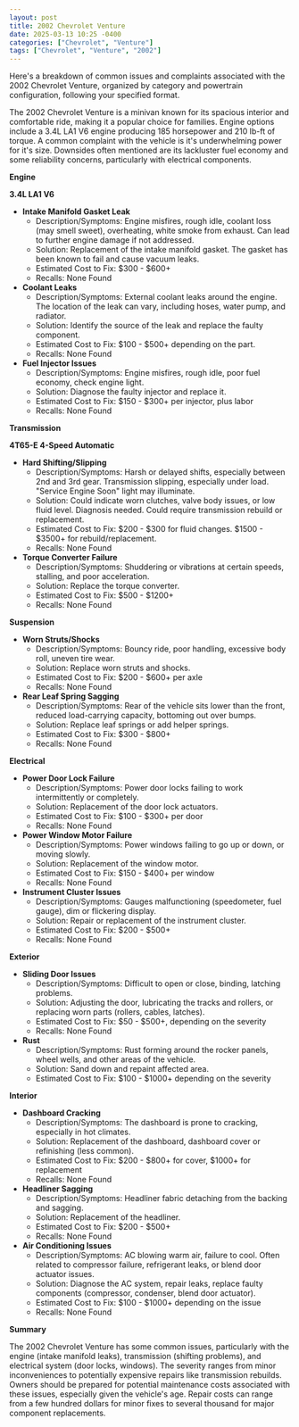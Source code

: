 ```yaml
---
layout: post
title: 2002 Chevrolet Venture
date: 2025-03-13 10:25 -0400
categories: ["Chevrolet", "Venture"]
tags: ["Chevrolet", "Venture", "2002"]
---
```

Here's a breakdown of common issues and complaints associated with the 2002 Chevrolet Venture, organized by category and powertrain configuration, following your specified format.

The 2002 Chevrolet Venture is a minivan known for its spacious interior and comfortable ride, making it a popular choice for families. Engine options include a 3.4L LA1 V6 engine producing 185 horsepower and 210 lb-ft of torque. A common complaint with the vehicle is it's underwhelming power for it's size. Downsides often mentioned are its lackluster fuel economy and some reliability concerns, particularly with electrical components.

**Engine**

**3.4L LA1 V6**
* **Intake Manifold Gasket Leak**
    * Description/Symptoms: Engine misfires, rough idle, coolant loss (may smell sweet), overheating, white smoke from exhaust. Can lead to further engine damage if not addressed.
    * Solution: Replacement of the intake manifold gasket. The gasket has been known to fail and cause vacuum leaks.
    * Estimated Cost to Fix: $300 - $600+
    * Recalls: None Found
* **Coolant Leaks**
    * Description/Symptoms: External coolant leaks around the engine. The location of the leak can vary, including hoses, water pump, and radiator.
    * Solution: Identify the source of the leak and replace the faulty component.
    * Estimated Cost to Fix: $100 - $500+ depending on the part.
    * Recalls: None Found
* **Fuel Injector Issues**
    * Description/Symptoms: Engine misfires, rough idle, poor fuel economy, check engine light.
    * Solution: Diagnose the faulty injector and replace it.
    * Estimated Cost to Fix: $150 - $300+ per injector, plus labor
    * Recalls: None Found

**Transmission**

**4T65-E 4-Speed Automatic**
* **Hard Shifting/Slipping**
    * Description/Symptoms: Harsh or delayed shifts, especially between 2nd and 3rd gear. Transmission slipping, especially under load. "Service Engine Soon" light may illuminate.
    * Solution: Could indicate worn clutches, valve body issues, or low fluid level. Diagnosis needed. Could require transmission rebuild or replacement.
    * Estimated Cost to Fix: $200 - $300 for fluid changes. $1500 - $3500+ for rebuild/replacement.
    * Recalls: None Found
* **Torque Converter Failure**
    * Description/Symptoms: Shuddering or vibrations at certain speeds, stalling, and poor acceleration.
    * Solution: Replace the torque converter.
    * Estimated Cost to Fix: $500 - $1200+
    * Recalls: None Found

**Suspension**

* **Worn Struts/Shocks**
    * Description/Symptoms: Bouncy ride, poor handling, excessive body roll, uneven tire wear.
    * Solution: Replace worn struts and shocks.
    * Estimated Cost to Fix: $200 - $600+ per axle
    * Recalls: None Found
* **Rear Leaf Spring Sagging**
    * Description/Symptoms: Rear of the vehicle sits lower than the front, reduced load-carrying capacity, bottoming out over bumps.
    * Solution: Replace leaf springs or add helper springs.
    * Estimated Cost to Fix: $300 - $800+
    * Recalls: None Found

**Electrical**

* **Power Door Lock Failure**
    * Description/Symptoms: Power door locks failing to work intermittently or completely.
    * Solution: Replacement of the door lock actuators.
    * Estimated Cost to Fix: $100 - $300+ per door
    * Recalls: None Found
* **Power Window Motor Failure**
    * Description/Symptoms: Power windows failing to go up or down, or moving slowly.
    * Solution: Replacement of the window motor.
    * Estimated Cost to Fix: $150 - $400+ per window
    * Recalls: None Found
* **Instrument Cluster Issues**
    * Description/Symptoms: Gauges malfunctioning (speedometer, fuel gauge), dim or flickering display.
    * Solution: Repair or replacement of the instrument cluster.
    * Estimated Cost to Fix: $200 - $500+
    * Recalls: None Found

**Exterior**

* **Sliding Door Issues**
    * Description/Symptoms: Difficult to open or close, binding, latching problems.
    * Solution: Adjusting the door, lubricating the tracks and rollers, or replacing worn parts (rollers, cables, latches).
    * Estimated Cost to Fix: $50 - $500+, depending on the severity
    * Recalls: None Found
* **Rust**
    * Description/Symptoms: Rust forming around the rocker panels, wheel wells, and other areas of the vehicle.
    * Solution: Sand down and repaint affected area.
    * Estimated Cost to Fix: $100 - $1000+ depending on the severity

**Interior**

* **Dashboard Cracking**
    * Description/Symptoms: The dashboard is prone to cracking, especially in hot climates.
    * Solution: Replacement of the dashboard, dashboard cover or refinishing (less common).
    * Estimated Cost to Fix: $200 - $800+ for cover, $1000+ for replacement
    * Recalls: None Found
* **Headliner Sagging**
    * Description/Symptoms: Headliner fabric detaching from the backing and sagging.
    * Solution: Replacement of the headliner.
    * Estimated Cost to Fix: $200 - $500+
    * Recalls: None Found
* **Air Conditioning Issues**
    * Description/Symptoms: AC blowing warm air, failure to cool. Often related to compressor failure, refrigerant leaks, or blend door actuator issues.
    * Solution: Diagnose the AC system, repair leaks, replace faulty components (compressor, condenser, blend door actuator).
    * Estimated Cost to Fix: $100 - $1000+ depending on the issue
    * Recalls: None Found

**Summary**

The 2002 Chevrolet Venture has some common issues, particularly with the engine (intake manifold leaks), transmission (shifting problems), and electrical system (door locks, windows). The severity ranges from minor inconveniences to potentially expensive repairs like transmission rebuilds. Owners should be prepared for potential maintenance costs associated with these issues, especially given the vehicle's age. Repair costs can range from a few hundred dollars for minor fixes to several thousand for major component replacements.

